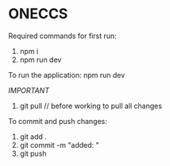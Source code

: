 # ONECCS

Required commands for first run:
1. npm i
2. npm run dev

To run the application:
npm run dev

*IMPORTANT*
1. git pull // before working to pull all changes

To commit and push changes:
1. git add .
2. git commit -m "added: <your own comment>"
3. git push
